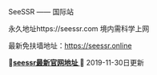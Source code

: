 SeeSSR —— 国际站

永久地址https://seessr.com  境内需科学上网

最新免扶墙地址：https://seessr.online

**🔴[seessr最新官网地址 ](https://seessr.online)🔴**                  2019-11-30日更新

